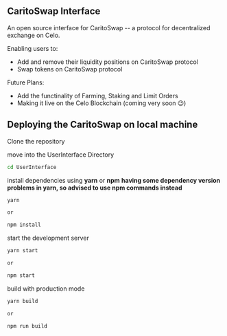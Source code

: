 ## CaritoSwap Interface

An open source interface for CaritoSwap -- a protocol for decentralized exchange on Celo.

Enabling users to:

- Add and remove their liquidity positions on CaritoSwap protocol
- Swap tokens on CaritoSwap protocol

Future Plans:

- Add the functinality of Farming, Staking and Limit Orders
- Making it live on the Celo Blockchain (coming very soon 😉)

## Deploying the CaritoSwap on local machine

Clone the repository

move into the UserInterface Directory

```sh
cd UserInterface
```

install dependencies using **yarn** or **npm**
**having some dependency version problems in yarn, so advised to use npm commands instead**

```sh
yarn

or

npm install
```

start the development server
```sh
yarn start

or

npm start
```

build with production mode
```sh
yarn build

or

npm run build
```